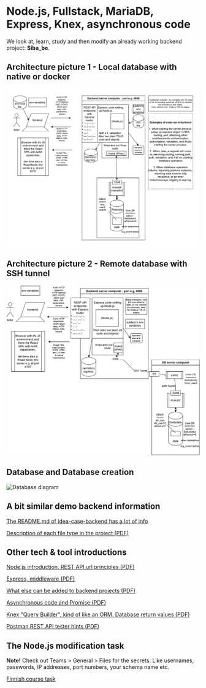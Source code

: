 # Node.js, Fullstack, MariaDB, Express, Knex, asynchronous code


We look at, learn, study and then modify an already working backend project: **Siba_be**.


## Architecture picture 1 - Local database with native or docker

![Architecture picture. Full-stack with Node backend](https://github.com/valju/docs_backend_design/blob/master/BackendArchitecturePic_with_DrawIo_LocalDB_WithMoreDetails.drawio.png)


## Architecture picture 2 - Remote database with SSH tunnel

![Architecture picture. Full-stack with Node backend](https://github.com/valju/docs_backend_design/blob/master/BackendArchitecturePic_with_DrawIo_WithMoreDetails.png)

## Database and Database creation
![Database diagram](https://github.com/haagahelia/Siba_be/blob/main/Database/Documentation/CaseDB_as_image.png)

<!--
**Note!** Check out Teams > General > Files for the secrets. Like usernames, passwords, IP addresses, port numbers, schema and user creation script etc.

This PDF talks about creating "Idea case database" but you can use it to create any,
just use your case scripts instead. Steps could be the same.

[Database creation (PDF)](01_database/CreatingDatabase_for_IdeaCaseBackend.pdf)
-->

## A bit similar demo backend information

[The README.md of idea-case-backend has a lot of info](https://github.com/valju/idea-case-backend/#readme)

[Description of each file type in the project (PDF)](https://github.com/valju/idea-case-backend/raw/master/BackendDemoProject_ForExample_or_eg_BackendExam.pdf)

<!--
[The project repo itself to be cloned](https://github.com/valju/idea-case-backend)
-->

## Other tech & tool introductions

[Node.js introduction, REST API url principles (PDF)](02_nodejs/NodeJS.pdf)

[Express, middleware (PDF)](02_nodejs/Express_and_middleware.pdf)

[What else can be added to backend projects (PDF)](02_nodejs/MoreBackendFeaturesAndTech.pdf)

[Asynchronous code and Promise (PDF)](03_asynchronous_code_promises/AsynchronousCode_Promises.pdf)

[Knex "Query Builder", kind of like an ORM. Database return values (PDF)](04_knex/Knex.pdf)

[Postman REST API tester hints (PDF)](10_postman/Postman_Hints.pdf)

## The Node.js modification task

**Note!** Check out Teams > General > Files for the secrets. Like usernames, passwords, IP addresses, port numbers, your schema name etc.

[Finnish course task](99_tasks/Task24K.md)

<!--
[English course task (PDF)](99_tasks/NodeJS_task.pdf)
-->